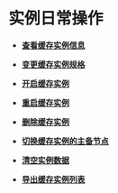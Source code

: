 # 实例日常操作<a name="ZH-CN_TOPIC_0148195268"></a>

-   **[查看缓存实例信息](查看缓存实例信息.md)**  

-   **[变更缓存实例规格](变更缓存实例规格.md)**  

-   **[开启缓存实例](开启缓存实例.md)**  

-   **[重启缓存实例](重启缓存实例.md)**  

-   **[删除缓存实例](删除缓存实例.md)**  

-   **[切换缓存实例的主备节点](切换缓存实例的主备节点.md)**  

-   **[清空实例数据](清空实例数据.md)**  

-   **[导出缓存实例列表](导出缓存实例列表.md)**  


